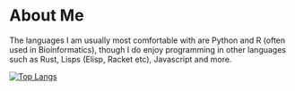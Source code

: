 # About Me

The languages I am usually most comfortable with are Python and R (often used in Bioinformatics), though I do enjoy programming in other languages such as Rust, Lisps (Elisp, Racket etc), Javascript and more.

[![Top Langs](https://github-readme-stats.vercel.app/api/top-langs/?username=dmgie&layout=compact)]()

